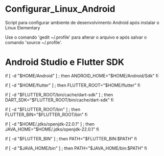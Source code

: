 # Configurar_Linux_Android
Script para configurar ambiente de desenvolvimento Android após instalar o Linux Elementary

Use o comando 'gedit ~/.profile' para alterar o arquivo e após salvar o comando 'source ~/.profile'.

# Android Studio e Flutter SDK
if [ -d "$HOME/Android" ] ; then
    ANDROID_HOME="$HOME/Android/Sdk"
fi

if [ -d "$HOME/flutter" ] ; then
    FLUTTER_ROOT="$HOME/flutter"
fi

if [ -d "$FLUTTER_ROOT/bin/cache/dart-sdk" ] ; then
    DART_SDK="$FLUTTER_ROOT/bin/cache/dart-sdk"
fi

if [ -d "$FLUTTER_ROOT/bin" ] ; then
    FLUTTER_BIN="$FLUTTER_ROOT/bin"
fi

if [ -d "$HOME/.jdks/openjdk-22.0.1" ] ; then
    JAVA_HOME="$HOME/.jdks/openjdk-22.0.1"
fi

if [ -d "$FLUTTER_BIN" ] ; then
    PATH="$FLUTTER_BIN:$PATH"
fi

if [ -d "$JAVA_HOME/bin" ] ; then
    PATH="$JAVA_HOME/bin:$PATH"
fi